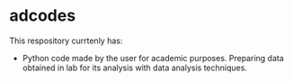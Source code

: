 # adcodes
This respository currtenly has:
- Python code made by the user for academic purposes. Preparing data obtained in lab for its analysis with data analysis techniques.
